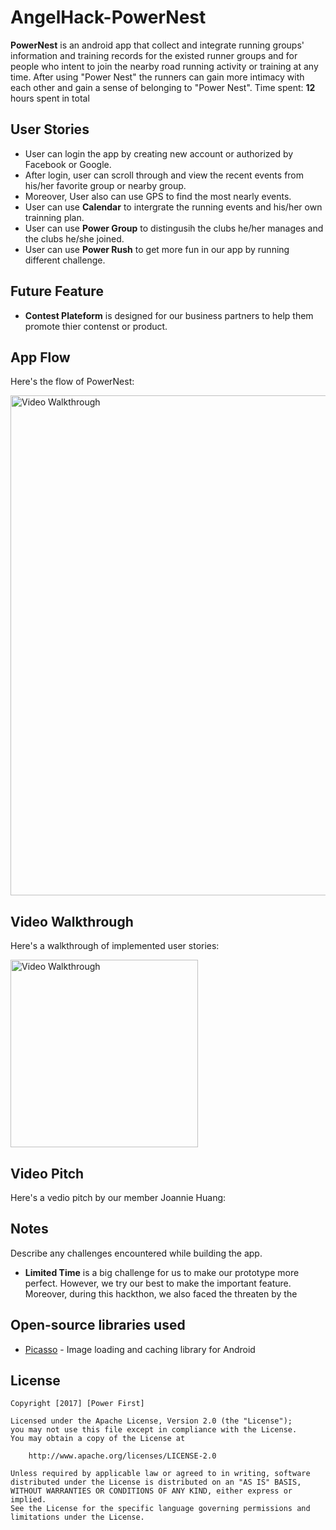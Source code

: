 # AngelHack-PowerNest


**PowerNest** is an android app that collect and integrate running groups' information and training records for the existed runner groups and for people who intent to join the nearby road running activity or training at any time. After using "Power Nest" the runners can gain more intimacy with each other and gain a sense of belonging to "Power Nest".
Time spent: **12** hours spent in total


## User Stories
* User can login the app by creating new account or authorized by Facebook or Google.
* After login, user can scroll through and view the recent events from his/her favorite group or nearby group.
* Moreover, User also can use GPS to find the most nearly events.
* User can use **Calendar** to intergrate the running events and his/her own trainning plan.
* User can use **Power Group** to distingusih the clubs he/her manages and the clubs he/she joined.
* User can use **Power Rush** to get more fun in our app by running different challenge.

## Future Feature
* **Contest Plateform** is designed for our business partners to help them promote thier contenst or product.

## App Flow 
Here's the flow of PowerNest:

<img src='http://imgur.com/tsQRAOQ.gif' title='Video Walkthrough' width='800' alt='Video Walkthrough' />

## Video Walkthrough

Here's a walkthrough of implemented user stories:

<img src='http://imgur.com/Njg0PEr.gif' title='Video Walkthrough' width='300' alt='Video Walkthrough' />



## Video Pitch

Here's a vedio pitch by our member Joannie Huang:

## Notes

Describe any challenges encountered while building the app.
* **Limited Time** is a big challenge for us to make our prototype more perfect. However, we try our best to make the important feature. Moreover, during this hackthon, we also faced the threaten by the 


## Open-source libraries used
- [Picasso](http://square.github.io/picasso/) - Image loading and caching library for Android

## License

    Copyright [2017] [Power First]

    Licensed under the Apache License, Version 2.0 (the "License");
    you may not use this file except in compliance with the License.
    You may obtain a copy of the License at

        http://www.apache.org/licenses/LICENSE-2.0

    Unless required by applicable law or agreed to in writing, software
    distributed under the License is distributed on an "AS IS" BASIS,
    WITHOUT WARRANTIES OR CONDITIONS OF ANY KIND, either express or implied.
    See the License for the specific language governing permissions and
    limitations under the License.

